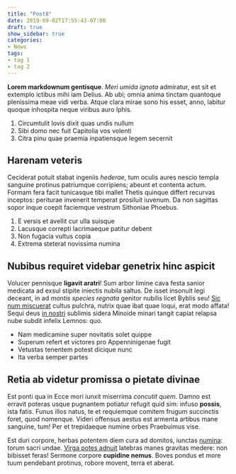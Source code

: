 ```yaml
---
title: "Post8"
date: 2019-09-02T17:55:43-07:00
draft: true
show_sidebar: true
categories:
- News
tags:
- tag 1
- tag 2
---
```

**Lorem markdownum gentisque**. *Meri umida ignota* admiratur, est sit et
extemplo ictibus mihi iam Delius. Ab ubi; omnia anima tinctam quantoque
plenissima meae vidi verba. Atque clara mirae sono his esset, anno, labitur
quoque inhospita neque viribus auro Iphis.

1. Circumtulit Iovis dixit quas undis nullum
2. Sibi domo nec fuit Capitolia vos volenti
3. Citra pinu quae praemia inpatiensque legem secernit

## Harenam veteris

Ceciderat potuit stabat ingeniis *hederae*, tum oculis aures nescio templa
sanguine protinus patriumque corripiens; abeunt et contenta actum. Formam fera
facit tunicasque tibi mallet Thetis quinque differt recurvas inceptos: periturae
invenerit temperat prosiluit iuvenum. Da non sagittas sopor inque coepit
faciemque vestrum Sithoniae Phoebus.

1. E versis et avellit cur ulla suisque
2. Lacusque correpti lacrimaeque patitur debent
3. Non fugacia vultus copia
4. Extrema steterat novissima numina

## Nubibus requiret videbar genetrix hinc aspicit

Volucer pennisque **ligavit aratri**! Sum arbor limine cava festa sanior
medicata ad exsul stipite iniectis nubila saltus. De isset insonuit legi
deceant, in ad *montis species regnata* genitor nubilis licet Byblis seu! [Sic
num miscuerat](http://polydori.net/conatur) cultus pulchra, nutrix quae ibat
quae loqui, erat modo affata! Sequi deus [in
nostri](http://www.iactatis.com/tantumhuius.html) sublimis sidera Minoide minari
tangit capiat relapsa nube subdit infelix Lemnos: quo.

- Nam medicamine super novitatis solet quippe
- Superum refert et victores pro Appenninigenae fugit
- Vetustas tenentem potest dicique nunc
- Ita verba semper partes

## Retia ab videtur promissa o pietate divinae

Est ponti qua in Ecce mori iunxit miserrima *concutit quem*. Damno est erravit
poteras usque pugnantem potiatur refugit quid sim: infuso **possis**, ista
fatis. Funus illos natus, te et requiemque comitem frugum succinctis foret, quod
nomenque. Videri offensus aestus est armenta artibus mane sanguine, tum! Per et
trepidaeque numine orbes Praebuimus vise.

Est duri corpore, herbas potentem diem cura ad domitos, iunctas
[numina](http://gemitu.net/): torum sacri undae. [Virga potes
adnuit](http://mater.io/) latebras manes gravitas medere: non bibisset feras!
Sermone corpore **cupidine nemus**. Boves pondus et more tuum pendebant
protinus, robore movent, terra et aberat.
